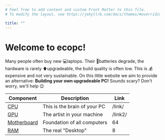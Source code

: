 ```yaml
---
# Feel free to add content and custom Front Matter to this file.
# To modify the layout, see https://jekyllrb.com/docs/themes/#overriding-theme-defaults

title: ""
---
```


# Welcome to ecopc!

Many people often buy new 💻laptops. Their 🔋batteries degrade, the hardware is rarely ⬆upgradeable, the build quality is often low. This is 💰expensive and not very sustainable. On this little website we aim to provide an alternative: **Building your own upgradeable PC!** Sounds scary? Don't worry, we'll help 😉

| Component                | Description                  | Link    |
|--------------------------|------------------------------|---------|
| [CPU](pages/cpu)         | This is the brain of your PC | /link/  |
| [GPU](pages/gpu)         | The artist in your machine   | /link2/ |
| [Motherboard](pages/mb)  | Foundation of all computers  | 64      |
| [RAM](pages/ram)         | The real "Desktop"           | 8       |